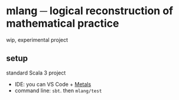 # mlang ─ logical reconstruction of mathematical practice

wip, experimental project

## setup

standard Scala 3 project
* IDE: you can VS Code + [Metals](https://scalameta.org/metals/)
* command line: `sbt`. then `mlang/test`
